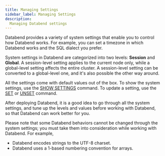 ```yaml
---
title: Managing Settings
sidebar_label: Managing Settings
description:
  Managing Databend settings
---
```


Databend provides a variety of system settings that enable you to control how Databend works. For example, you can set a timezone in which Databend works and the SQL dialect you prefer. 

System settings in Databend are categorized into two levels: **Session** and **Global**. A session-level setting applies to the current node only, while a global-level setting affects the entire cluster. A session-level setting can be converted to a global-level one, and it's also possible the other way around.

All the settings come with default values out of the box. To show the system settings, use the [SHOW SETTINGS](../14-sql-commands/40-show/show-settings.md) command. To update a setting, use the [SET](../14-sql-commands/80-setting-cmds/01-set-global.md) or [UNSET](../14-sql-commands/80-setting-cmds/02-unset.md) command.

After deploying Databend, it is a good idea to go through all the system settings, and tune up the levels and values before working with Databend, so that Databend can work better for you.

Please note that some Databend behaviors cannot be changed through the system settings; you must take them into consideration while working with Databend. For example, 

- Databend encodes strings to the UTF-8 charset.
- Databend uses a 1-based numbering convention for arrays.